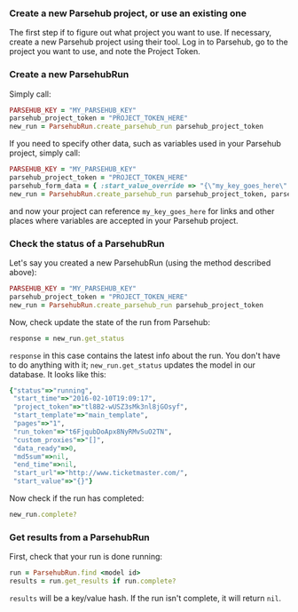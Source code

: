 ### Create a new Parsehub project, or use an existing one
The first step if to figure out what project you want to use. If necessary, create a new Parsehub project using their tool. Log in to Parsehub, go to the project you want to use, and note the Project Token.

### Create a new ParsehubRun
Simply call:
```ruby
PARSEHUB_KEY = "MY_PARSEHUB_KEY"
parsehub_project_token = "PROJECT_TOKEN_HERE"
new_run = ParsehubRun.create_parsehub_run parsehub_project_token
```

If you need to specify other data, such as variables used in your Parsehub project, simply call:
```ruby
PARSEHUB_KEY = "MY_PARSEHUB_KEY"
parsehub_project_token = "PROJECT_TOKEN_HERE"
parsehub_form_data = { :start_value_override => "{\"my_key_goes_here\": \"my_value_goes_here\"}" }
new_run = ParsehubRun.create_parsehub_run parsehub_project_token, parsehub_form_data
```
and now your project can reference `my_key_goes_here` for links and other places where variables are accepted in your Parsehub project.

### Check the status of a ParsehubRun
Let's say you created a new ParsehubRun (using the method described above):
```ruby
PARSEHUB_KEY = "MY_PARSEHUB_KEY"
parsehub_project_token = "PROJECT_TOKEN_HERE"
new_run = ParsehubRun.create_parsehub_run parsehub_project_token
```

Now, check update the state of the run from Parsehub:
```ruby
response = new_run.get_status
```
`response` in this case contains the latest info about the run. You don't have to do anything with it; `new_run.get_status` updates the model in our database. It looks like this:
```ruby
{"status"=>"running",
 "start_time"=>"2016-02-10T19:09:17",
 "project_token"=>"tl8B2-wUSZ3sMk3nl8jGOsyf",
 "start_template"=>"main_template",
 "pages"=>"1",
 "run_token"=>"t6FjqubDoApx8NyRMvSuO2TN",
 "custom_proxies"=>"[]",
 "data_ready"=>0,
 "md5sum"=>nil,
 "end_time"=>nil,
 "start_url"=>"http://www.ticketmaster.com/",
 "start_value"=>"{}"}
 ```

Now check if the run has completed:
```ruby
new_run.complete?
```

### Get results from a ParsehubRun
First, check that your run is done running:
```ruby
run = ParsehubRun.find <model id>
results = run.get_results if run.complete?
```

`results` will be a key/value hash. If the run isn't complete, it will return `nil`.
